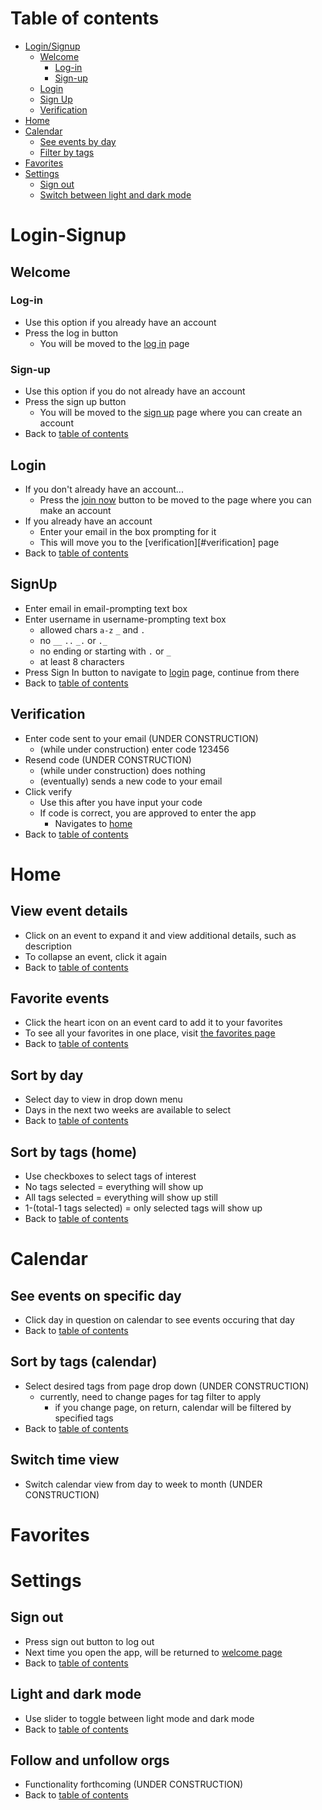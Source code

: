 # Table of contents
- [Login/Signup](#login-signup)
    - [Welcome](#welcome)
        - [Log-in](#log-in)
        - [Sign-up](#sign-up)
    - [Login](#login)
    - [Sign Up](#signup)
    - [Verification](#verification)
- [Home](#home)
- [Calendar](#calendar)
    - [See events by day](#see-events-on-specific-day)
    - [Filter by tags](#sort-by-tags-calendar)
- [Favorites](#favorites)
- [Settings](#settings)
    - [Sign out](#sign-out)
    - [Switch between light and dark mode](#light-and-dark-mode)


# Login-Signup

## Welcome

### Log-in 
- Use this option if you already have an account
- Press the log in button
    - You will be moved to the [log in](#login) page

### Sign-up
- Use this option if you do not already have an account
- Press the sign up button
    - You will be moved to the [sign up](#signup) page where you can create an account
- Back to [table of contents](#table-of-contents)

## Login
- If you don't already have an account...
    - Press the [join now](#signup) button to be moved to the page where you can make an account
- If you already have an account
    - Enter your email in the box prompting for it
    - This will move you to the [verification][#verification] page
- Back to [table of contents](#table-of-contents)

## SignUp 
- Enter email in email-prompting text box
- Enter username in username-prompting text box
    - allowed chars `a-z` `_` and `.`
    - no `__` `..` `_.` or `._`
    - no ending or starting with `.` or `_`
    - at least 8 characters
- Press Sign In button to navigate to [login](#log-in) page, continue from there
- Back to [table of contents](#table-of-contents)

## Verification
- Enter code sent to your email (UNDER CONSTRUCTION)
    - (while under construction) enter code 123456
- Resend code (UNDER CONSTRUCTION)
    - (while under construction) does nothing
    - (eventually) sends a new code to your email
- Click verify
    - Use this after you have input your code
    - If code is correct, you are approved to enter the app
        - Navigates to [home](#home)
- Back to [table of contents](#table-of-contents)

# Home

## View event details
- Click on an event to expand it and view additional details, such as description
- To collapse an event, click it again
- Back to [table of contents](#table-of-contents)

## Favorite events
- Click the heart icon on an event card to add it to your favorites
- To see all your favorites in one place, visit [the favorites page](#favorites)
- Back to [table of contents](#table-of-contents)

## Sort by day
- Select day to view in drop down menu
- Days in the next two weeks are available to select
- Back to [table of contents](#table-of-contents)

## Sort by tags (home)
- Use checkboxes to select tags of interest
- No tags selected = everything will show up
- All tags selected = everything will show up still
- 1-(total-1 tags selected) = only selected tags will show up
- Back to [table of contents](#table-of-contents)

# Calendar

## See events on specific day 
- Click day in question on calendar to see events occuring that day
- Back to [table of contents](#table-of-contents)

## Sort by tags (calendar)
- Select desired tags from page drop down (UNDER CONSTRUCTION)
    - currently, need to change pages for tag filter to apply
        - if you change page, on return, calendar will be filtered by specified tags
- Back to [table of contents](#table-of-contents)

## Switch time view
- Switch calendar view from day to week to month (UNDER CONSTRUCTION)

# Favorites

## 

## 

# Settings

## Sign out
- Press sign out button to log out
- Next time you open the app, will be returned to [welcome page](#welcome)
- Back to [table of contents](#table-of-contents)

## Light and dark mode
- Use slider to toggle between light mode and dark mode
- Back to [table of contents](#table-of-contents)

## Follow and unfollow orgs
- Functionality forthcoming (UNDER CONSTRUCTION)
- Back to [table of contents](#table-of-contents)